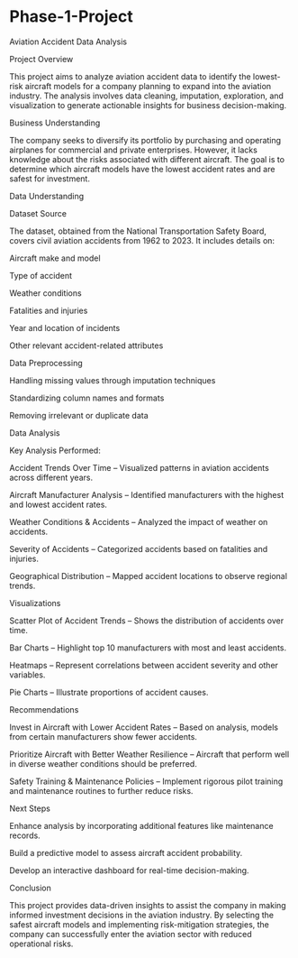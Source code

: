 # Phase-1-Project
Aviation Accident Data Analysis

Project Overview

This project aims to analyze aviation accident data to identify the lowest-risk aircraft models for a company planning to expand into the aviation industry. The analysis involves data cleaning, imputation, exploration, and visualization to generate actionable insights for business decision-making.

Business Understanding

The company seeks to diversify its portfolio by purchasing and operating airplanes for commercial and private enterprises. However, it lacks knowledge about the risks associated with different aircraft. The goal is to determine which aircraft models have the lowest accident rates and are safest for investment.

Data Understanding

Dataset Source

The dataset, obtained from the National Transportation Safety Board, covers civil aviation accidents from 1962 to 2023. It includes details on:

Aircraft make and model

Type of accident

Weather conditions

Fatalities and injuries

Year and location of incidents

Other relevant accident-related attributes

Data Preprocessing

Handling missing values through imputation techniques

Standardizing column names and formats

Removing irrelevant or duplicate data

Data Analysis

Key Analysis Performed:

Accident Trends Over Time – Visualized patterns in aviation accidents across different years.

Aircraft Manufacturer Analysis – Identified manufacturers with the highest and lowest accident rates.

Weather Conditions & Accidents – Analyzed the impact of weather on accidents.

Severity of Accidents – Categorized accidents based on fatalities and injuries.

Geographical Distribution – Mapped accident locations to observe regional trends.

Visualizations

Scatter Plot of Accident Trends – Shows the distribution of accidents over time.

Bar Charts – Highlight top 10 manufacturers with most and least accidents.

Heatmaps – Represent correlations between accident severity and other variables.

Pie Charts – Illustrate proportions of accident causes.

Recommendations

Invest in Aircraft with Lower Accident Rates – Based on analysis, models from certain manufacturers show fewer accidents.

Prioritize Aircraft with Better Weather Resilience – Aircraft that perform well in diverse weather conditions should be preferred.

Safety Training & Maintenance Policies – Implement rigorous pilot training and maintenance routines to further reduce risks.

Next Steps

Enhance analysis by incorporating additional features like maintenance records.

Build a predictive model to assess aircraft accident probability.

Develop an interactive dashboard for real-time decision-making.

Conclusion

This project provides data-driven insights to assist the company in making informed investment decisions in the aviation industry. By selecting the safest aircraft models and implementing risk-mitigation strategies, the company can successfully enter the aviation sector with reduced operational risks.


